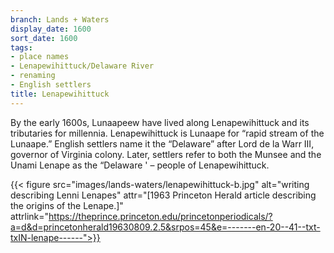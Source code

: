 ```yaml
---
branch: Lands + Waters
display_date: 1600
sort_date: 1600
tags:
- place names
- Lenapewihittuck/Delaware River
- renaming
- English settlers
title: Lenapewihittuck
---
```


By the early 1600s, Lunaapeew have lived along Lenapewihittuck and its tributaries for millennia. Lenapewihittuck is Lunaape for “rapid stream of the Lunaape.” English settlers name it the “Delaware” after Lord de la Warr III, governor of Virginia colony. Later, settlers refer to both the Munsee and the Unami Lenape as the “Delaware ' – people of Lenapewihittuck.

{{< figure src="images/lands-waters/lenapewihittuck-b.jpg" alt="writing describing Lenni Lenapes" attr="[1963 Princeton Herald article describing the origins of the Lenape.]" attrlink="https://theprince.princeton.edu/princetonperiodicals/?a=d&d=princetonherald19630809.2.5&srpos=45&e=-------en-20--41--txt-txIN-lenape------">}}
